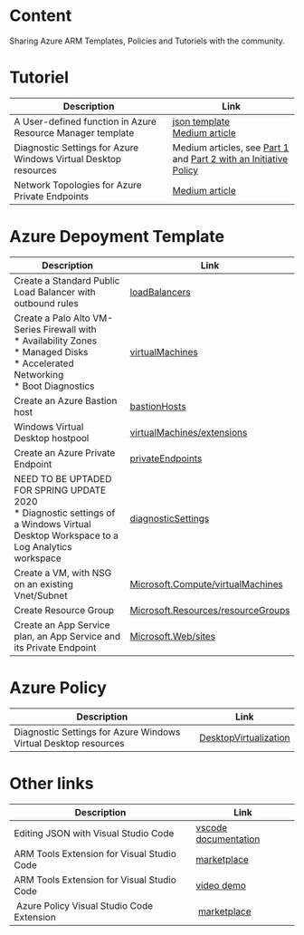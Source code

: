 # Content
Sharing Azure ARM Templates, Policies and Tutoriels with the community.


# Tutoriel

| Description  | Link |
| ------------- | ------------- |
| A User-defined function in Azure Resource Manager template | [json template](User-Defined-Function-Demo) <br> [Medium article](https://medium.com/faun/a-user-defined-function-in-azure-resource-manager-template-dbba3d834c8b)|
| Diagnostic Settings for Azure Windows Virtual Desktop resources | Medium articles, see [Part 1](https://medium.com/faun/diagnostic-settings-for-azure-windows-virtual-desktop-resources-part-1-534308e9fff0) and [Part 2 with an Initiative Policy](https://medium.com/faun/diagnostic-settings-for-azure-windows-virtual-desktop-resources-part-2-4bfb9ce8d1be) |
| Network Topologies for Azure Private Endpoints | [Medium article](https://medium.com/faun/network-topologies-for-azure-private-endpoints-ed7c968b0acd) |


# Azure Depoyment Template

| Description  | Link |
| ------------- | ------------- |
| Create a Standard Public Load Balancer with outbound rules | [loadBalancers](Create-AzureRmLoadBalancerOutboundRules) |
| Create a Palo Alto VM-Series Firewall with <br> * Availability Zones  <br> * Managed Disks  <br> * Accelerated Networking <br> * Boot Diagnostics | [virtualMachines](Create-AzureRmPaloAltoAz) |
| Create an Azure Bastion host | [bastionHosts](Create-AzBastion) |
| Windows Virtual Desktop hostpool | [virtualMachines/extensions](Create%20and%20provision%20WVD%20host%20pool) |
| Create an Azure Private Endpoint | [privateEndpoints](Create-AzPrivateEnpoints) |
| NEED TO BE UPTADED FOR SPRING UPDATE 2020 <br> * Diagnostic settings of a Windows Virtual Desktop Workspace to a Log Analytics workspace | [diagnosticSettings](Deploy-WvdWorkspaceDiagnostics) |
| Create a VM, with NSG on an existing Vnet/Subnet | [Microsoft.Compute/virtualMachines](Create-AzVm) |
| Create Resource Group | [Microsoft.Resources/resourceGroups](Create-AzRg) |
| Create an  App Service plan, an App Service and its Private Endpoint | [Microsoft.Web/sites](Create-AzAppService) |

# Azure Policy

| Description  | Link |
| ------------- | ------------- |
| Diagnostic Settings for Azure Windows Virtual Desktop resources | [DesktopVirtualization](Create-WvdDiagnosticsPolicy) |


# Other links

| Description  | Link |
| ------------- | ------------- |
| Editing JSON with Visual Studio Code | [vscode documentation](https://code.visualstudio.com/docs/languages/json) |
| ARM Tools Extension for Visual Studio Code | [marketplace](https://marketplace.visualstudio.com/items?itemName=msazurermtools.azurerm-vscode-tools) |
| ARM Tools Extension for Visual Studio Code | [video demo](https://youtu.be/PZ6dPpGNfxY) |
| Azure Policy Visual Studio Code Extension | [marketplace](https://marketplace.visualstudio.com/items?itemName=AzurePolicy.azurepolicyextension) |